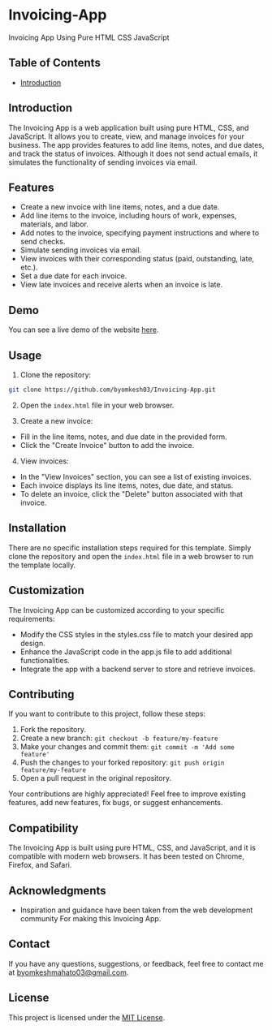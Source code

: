 # Invoicing-App
 Invoicing App Using Pure HTML CSS JavaScript

 ## Table of Contents
 - [Introduction](#Introduction)

## Introduction

The Invoicing App is a web application built using pure HTML, CSS, and JavaScript. It allows you to create, view, and manage invoices for your business. The app provides features to add line items, notes, and due dates, and track the status of invoices. Although it does not send actual emails, it simulates the functionality of sending invoices via email.

## Features

- Create a new invoice with line items, notes, and a due date.
- Add line items to the invoice, including hours of work, expenses, materials, and labor.
- Add notes to the invoice, specifying payment instructions and where to send checks.
- Simulate sending invoices via email.
- View invoices with their corresponding status (paid, outstanding, late, etc.).
- Set a due date for each invoice.
- View late invoices and receive alerts when an invoice is late.

## Demo

You can see a live demo of the website [here]().


## Usage

1. Clone the repository:

```bash
git clone https://github.com/byomkesh03/Invoicing-App.git

```
2. Open the `index.html` file in your web browser.

3. Create a new invoice:

- Fill in the line items, notes, and due date in the provided form.
- Click the "Create Invoice" button to add the invoice.
4. View invoices:

- In the "View Invoices" section, you can see a list of existing invoices.
- Each invoice displays its line items, notes, due date, and status.
- To delete an invoice, click the "Delete" button associated with that invoice.

## Installation

There are no specific installation steps required for this template. Simply clone the repository and open the `index.html` file in a web browser to run the template locally.


## Customization
The Invoicing App can be customized according to your specific requirements:

- Modify the CSS styles in the styles.css file to match your desired app design.
- Enhance the JavaScript code in the app.js file to add additional functionalities.
- Integrate the app with a backend server to store and retrieve invoices.

## Contributing

If you want to contribute to this project, follow these steps:

1. Fork the repository.
2. Create a new branch: `git checkout -b feature/my-feature`
3. Make your changes and commit them: `git commit -m 'Add some feature'`
4. Push the changes to your forked repository: `git push origin feature/my-feature`
5. Open a pull request in the original repository.

Your contributions are highly appreciated! Feel free to improve existing features, add new features, fix bugs, or suggest enhancements.

## Compatibility
The Invoicing App is built using pure HTML, CSS, and JavaScript, and it is compatible with modern web browsers. It has been tested on Chrome, Firefox, and Safari.

## Acknowledgments

- Inspiration and guidance have been taken from the web development community For making this Invoicing App.

## Contact

If you have any questions, suggestions, or feedback, feel free to contact me at byomkeshmahato03@gmail.com.

## License

This project is licensed under the [MIT License](LICENSE).

